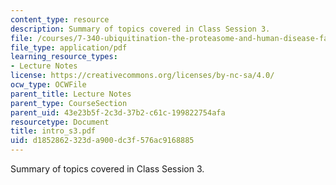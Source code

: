 ```yaml
---
content_type: resource
description: Summary of topics covered in Class Session 3.
file: /courses/7-340-ubiquitination-the-proteasome-and-human-disease-fall-2004/d1852862323da900dc3f576ac9168885_intro_s3.pdf
file_type: application/pdf
learning_resource_types:
- Lecture Notes
license: https://creativecommons.org/licenses/by-nc-sa/4.0/
ocw_type: OCWFile
parent_title: Lecture Notes
parent_type: CourseSection
parent_uid: 43e23b5f-2c3d-37b2-c61c-199822754afa
resourcetype: Document
title: intro_s3.pdf
uid: d1852862-323d-a900-dc3f-576ac9168885
---
```

Summary of topics covered in Class Session 3.
